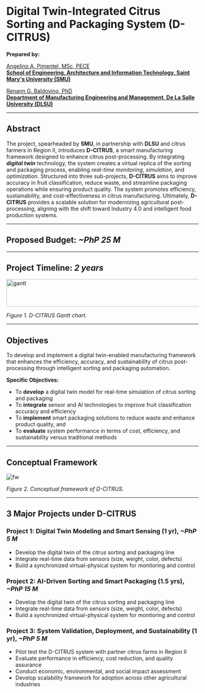 # Digital Twin-Integrated Citrus Sorting and Packaging System (D-CITRUS)

**Prepared by:**  

[Angelino A. Pimentel, MSc, PECE](https://scholar.google.com/citations?user=rPcj5CMAAAAJ&hl=en)  
**[School of Engineering, Architecture and Information Technology, Saint Mary's University (SMU)](https://smu.edu.ph/academics/school-of-engineering-architecture-and-information-technology/)**

[Renann G. Baldovino, PhD](https://www.dlsu.edu.ph/colleges/gcoe/academic-departments/manufacturing-engineering-management/faculty-profile/renann-baldovino/)  
**[Department of Manufacturing Engineering and Management, De La Salle University (DLSU)](https://www.dlsu.edu.ph/colleges/gcoe/academic-departments/manufacturing-engineering-management/)**  

---

## Abstract
The project, spearheaded by **SMU**, in partnership with **DLSU** and citrus farmers in Region II, introduces **D-CITRUS**, a smart manufacturing framework designed to enhance citrus post-processing. By integrating **_digital twin_** technology, the system creates a virtual replica of the sorting and packaging process, enabling _real-time monitoring_, _simulation_, and _optimization_. Structured into three sub-projects, **D-CITRUS** aims to improve accuracy in fruit classification, reduce waste, and streamline packaging operations while ensuring product quality. The system promotes efficiency, sustainability, and cost-effectiveness in citrus manufacturing. Ultimately, **D-CITRUS** provides a scalable solution for modernizing agricultural post-processing, aligning with the shift toward Industry 4.0 and intelligent food production systems.

---

## Proposed Budget: _~PhP 25 M_
---

## Project Timeline: _2 years_
<img width="580" height="72" alt="gantt" src="https://github.com/user-attachments/assets/55647869-f421-4fc5-ba36-dd544ae0b4c4" />

_Figure 1. D-CITRUS Gantt chart._

---

## Objectives
To develop and implement a digital twin-enabled manufacturing framework that enhances the efficiency, accuracy, and sustainability of citrus post-processing through intelligent sorting and packaging automation.

**Specific Objectives:**
- To **develop** a digital twin model for real-time simulation of citrus sorting and packaging  
- To **integrate** sensor and AI technologies to improve fruit classification accuracy and efficiency  
- To **implement** smart packaging solutions to reduce waste and enhance product quality, and
- To **evaluate** system performance in terms of cost, efficiency, and sustainability versus traditional methods  

---

## Conceptual Framework
<img width="auto" height="auto" alt="fw" src="https://github.com/user-attachments/assets/4457f5b8-c4f4-45c4-8e3a-963f389b2137" />

_Figure 2. Conceptual framework of D-CITRUS._

---

## 3 Major Projects under D-CITRUS

### Project 1: Digital Twin Modeling and Smart Sensing (1 yr), _~PhP 5 M_
- Develop the digital twin of the citrus sorting and packaging line  
- Integrate real-time data from sensors (size, weight, color, defects)  
- Build a synchronized virtual-physical system for monitoring and control  

### Project 2: AI-Driven Sorting and Smart Packaging (1.5 yrs), _~PhP 15 M_
- Develop the digital twin of the citrus sorting and packaging line  
- Integrate real-time data from sensors (size, weight, color, defects)  
- Build a synchronized virtual-physical system for monitoring and control  

### Project 3: System Validation, Deployment, and Sustainability (1 yr), _~PhP 5 M_
- Pilot test the D-CITRUS system with partner citrus farms in Region II
- Evaluate performance in efficiency, cost reduction, and quality assurance
- Conduct economic, environmental, and social impact assessment
- Develop scalability framework for adoption across other agricultural industries
